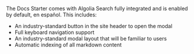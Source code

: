 The Docs Starter comes with Algolia Search fully integrated and is enabled by default, en español. This includes:

- An industry-standard button in the site header to open the modal
- Full keyboard navigation support
- An industry-standard modal layout that will be familiar to users
- Automatic indexing of all markdown content
